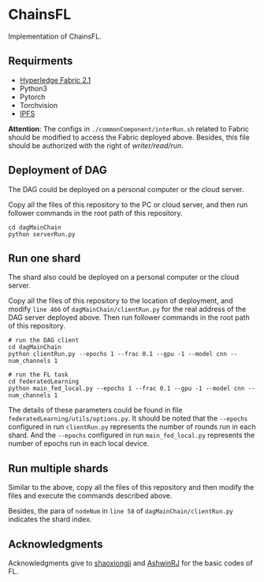# ChainsFL
Implementation of ChainsFL.

## Requirments

- [Hyperledge Fabric 2.1](https://hyperledger-fabric.readthedocs.io/en/release-2.1/test_network.html#before-you-begin)
- Python3
- Pytorch
- Torchvision
- [IPFS](https://docs.ipfs.io/install/command-line/#official-distributions)

**Attention**: The configs in `./commonComponent/interRun.sh` related to Fabric should be modified to access the Fabric deployed above. Besides, this file should be authorized with the right of *writer/read/run*.

## Deployment of DAG

The DAG could be deployed on a personal computer or the cloud server.

Copy all the files of this repository to the PC or cloud server, and then run follower commands in the root path of this repository.

```
cd dagMainChain
python serverRun.py
``` 

## Run one shard

The shard also could be deployed on a personal computer or the cloud server.

Copy all the files of this repository to the location of deployment, and modify `line 466` of `dagMainChain/clientRun.py` for the real address of the DAG server deployed above. Then run follower commands in the root path of this repository.

```
# run the DAG client
cd dagMainChain
python clientRun.py --epochs 1 --frac 0.1 --gpu -1 --model cnn --num_channels 1

# run the FL task
cd federatedLearning
python main_fed_local.py --epochs 1 --frac 0.1 --gpu -1 --model cnn --num_channels 1
```

The details of these parameters could be found in file `federatedLearning/utils/options.py`. 
It should be noted that the `--epochs` configured in run `clientRun.py` represents the number of rounds run in each shard.
And the `--epochs` configured in run `main_fed_local.py` represents the number of epochs run in each local device.

## Run multiple shards

Similar to the above, copy all the files of this repository and then modify the files and execute the commands described above.

Besides, the para of `nodeNum` in `line 58` of `dagMainChain/clientRun.py` indicates the shard index.

## Acknowledgments

Acknowledgments give to [shaoxiongji](https://github.com/shaoxiongji/federated-learning) and [AshwinRJ](https://github.com/AshwinRJ/Federated-Learning-PyTorch) for the basic codes of FL.

